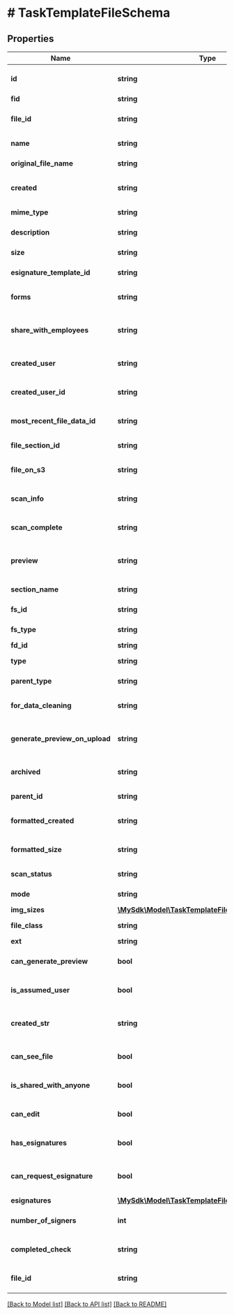 # # TaskTemplateFileSchema

## Properties

Name | Type | Description | Notes
------------ | ------------- | ------------- | -------------
**id** | **string** | Unique identifier of the file. | [optional]
**fid** | **string** | File ID. | [optional]
**file_id** | **string** | File ID (duplicate of fid). | [optional]
**name** | **string** | Name of the file. | [optional]
**original_file_name** | **string** | Original name of the file. | [optional]
**created** | **string** | Creation timestamp of the file. | [optional]
**mime_type** | **string** | MIME type of the file. | [optional]
**description** | **string** | Description of the file. | [optional]
**size** | **string** | Size of the file in bytes. | [optional]
**esignature_template_id** | **string** | eSignature template ID. | [optional]
**forms** | **string** | Forms associated with the file. | [optional]
**share_with_employees** | **string** | Whether the file is shared with employees. | [optional]
**created_user** | **string** | User who created the file. | [optional]
**created_user_id** | **string** | ID of the user who created the file. | [optional]
**most_recent_file_data_id** | **string** | ID of the most recent file data. | [optional]
**file_section_id** | **string** | ID of the file section. | [optional]
**file_on_s3** | **string** | Whether the file is stored on S3. | [optional]
**scan_info** | **string** | Scan information of the file. | [optional]
**scan_complete** | **string** | Whether the scan is complete. | [optional]
**preview** | **string** | Whether the file has a preview available. | [optional]
**section_name** | **string** | Name of the file section. | [optional]
**fs_id** | **string** | File section ID. | [optional]
**fs_type** | **string** | Type of the file section. | [optional]
**fd_id** | **string** | File data ID. | [optional]
**type** | **string** | Type of the file. | [optional]
**parent_type** | **string** | Parent type of the file. | [optional]
**for_data_cleaning** | **string** | Whether the file is for data cleaning. | [optional]
**generate_preview_on_upload** | **string** | Whether to generate a preview on upload. | [optional]
**archived** | **string** | Whether the file is archived. | [optional]
**parent_id** | **string** | Parent ID of the file. | [optional]
**formatted_created** | **string** | Formatted creation date of the file. | [optional]
**formatted_size** | **string** | Formatted size of the file. | [optional]
**scan_status** | **string** | Scan status of the file. | [optional]
**mode** | **string** | Mode of the file. | [optional]
**img_sizes** | [**\MySdk\Model\TaskTemplateFileSchemaImgSizes**](TaskTemplateFileSchemaImgSizes.md) |  | [optional]
**file_class** | **string** | Class of the file. | [optional]
**ext** | **string** | File extension. | [optional]
**can_generate_preview** | **bool** | Whether a preview can be generated. | [optional]
**is_assumed_user** | **bool** | Whether the user is assumed. | [optional]
**created_str** | **string** | String representation of the creation date. | [optional]
**can_see_file** | **bool** | Whether the file is visible to the user. | [optional]
**is_shared_with_anyone** | **bool** | Whether the file is shared with anyone. | [optional]
**can_edit** | **bool** | Whether the file can be edited. | [optional]
**has_esignatures** | **bool** | Whether the file has eSignatures. | [optional]
**can_request_esignature** | **bool** | Whether an eSignature can be requested. | [optional]
**esignatures** | [**\MySdk\Model\TaskTemplateFileSchemaEsignatures**](TaskTemplateFileSchemaEsignatures.md) |  | [optional]
**number_of_signers** | **int** | Number of signers for the file. | [optional]
**completed_check** | **string** | Whether the file check is completed. | [optional]
**file_id** | **string** | File ID (duplicate of id). | [optional]

[[Back to Model list]](../../README.md#models) [[Back to API list]](../../README.md#endpoints) [[Back to README]](../../README.md)
